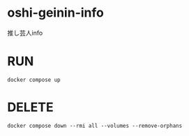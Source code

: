 # oshi-geinin-info
推し芸人info

# RUN

```
docker compose up
```

# DELETE

```
docker compose down --rmi all --volumes --remove-orphans
```
